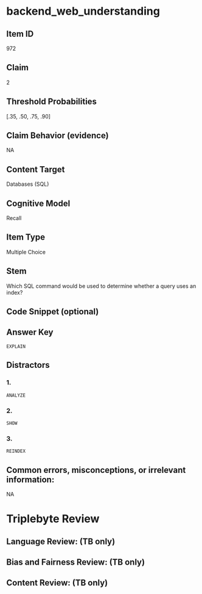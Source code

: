 # backend_web_understanding

## Item ID
972

## Claim
2

## Threshold Probabilities
[.35, .50, .75, .90]

## Claim Behavior (evidence)
NA

## Content Target
Databases (SQL)

## Cognitive Model
Recall

## Item Type
Multiple Choice

## Stem
Which SQL command would be used to determine whether a query uses an index?

## Code Snippet (optional)


## Answer Key
`EXPLAIN`

## Distractors

### 1.
`ANALYZE`

### 2.
`SHOW`

### 3.
`REINDEX`

## Common errors, misconceptions, or irrelevant information:
NA

# Triplebyte Review


## Language Review: (TB only)


## Bias and Fairness Review: (TB only)


## Content Review: (TB only)

